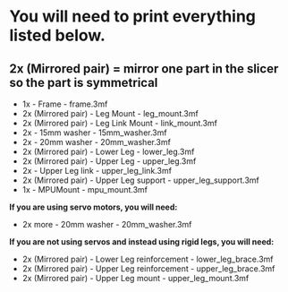 # You will need to print everything listed below.
## 2x (Mirrored pair) = mirror one part in the slicer so the part is symmetrical

- 1x - Frame - frame.3mf
- 2x (Mirrored pair) - Leg Mount - leg_mount.3mf
- 2x (Mirrored pair) - Leg Link Mount - link_mount.3mf
- 2x - 15mm washer - 15mm_washer.3mf
- 2x - 20mm washer - 20mm_washer.3mf
- 2x (Mirrored pair) - Lower Leg - lower_leg.3mf
- 2x (Mirrored pair) - Upper Leg - upper_leg.3mf
- 2x - Upper Leg link - upper_leg_link.3mf
- 2x (Mirrored pair) - Upper Leg support - upper_leg_support.3mf
- 1x - MPUMount - mpu_mount.3mf

**If you are using servo motors, you will need:**
- 2x more - 20mm washer - 20mm_washer.3mf

**If you are not using servos and instead using rigid legs, you will need:**
- 2x (Mirrored pair) - Lower Leg reinforcement - lower_leg_brace.3mf
- 2x (Mirrored pair) - Upper Leg reinforcement - upper_leg_brace.3mf
- 2x (Mirrored pair) - Upper Leg mount - upper_leg_mount.3mf
